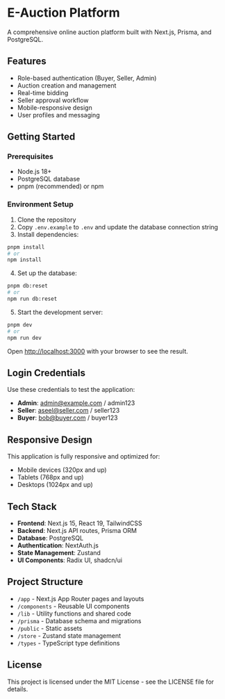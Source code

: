 # E-Auction Platform

A comprehensive online auction platform built with Next.js, Prisma, and PostgreSQL.

## Features

- Role-based authentication (Buyer, Seller, Admin)
- Auction creation and management
- Real-time bidding
- Seller approval workflow
- Mobile-responsive design
- User profiles and messaging

## Getting Started

### Prerequisites

- Node.js 18+ 
- PostgreSQL database
- pnpm (recommended) or npm

### Environment Setup

1. Clone the repository
2. Copy `.env.example` to `.env` and update the database connection string
3. Install dependencies:

```bash
pnpm install
# or
npm install
```

4. Set up the database:

```bash
pnpm db:reset
# or
npm run db:reset
```

5. Start the development server:

```bash
pnpm dev
# or
npm run dev
```

Open [http://localhost:3000](http://localhost:3000) with your browser to see the result.

## Login Credentials

Use these credentials to test the application:

- **Admin**: admin@example.com / admin123
- **Seller**: aseel@seller.com / seller123
- **Buyer**: bob@buyer.com / buyer123

## Responsive Design

This application is fully responsive and optimized for:
- Mobile devices (320px and up)
- Tablets (768px and up)
- Desktops (1024px and up)

## Tech Stack

- **Frontend**: Next.js 15, React 19, TailwindCSS
- **Backend**: Next.js API routes, Prisma ORM
- **Database**: PostgreSQL
- **Authentication**: NextAuth.js
- **State Management**: Zustand
- **UI Components**: Radix UI, shadcn/ui

## Project Structure

- `/app` - Next.js App Router pages and layouts
- `/components` - Reusable UI components
- `/lib` - Utility functions and shared code
- `/prisma` - Database schema and migrations
- `/public` - Static assets
- `/store` - Zustand state management
- `/types` - TypeScript type definitions

## License

This project is licensed under the MIT License - see the LICENSE file for details.
